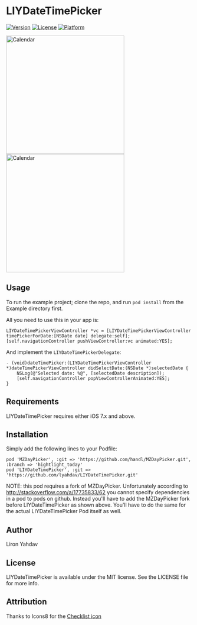 # LIYDateTimePicker

[![Version](https://img.shields.io/cocoapods/v/LIYDateTimePicker.svg?style=flat)](http://cocoadocs.org/docsets/LIYDateTimePicker)
[![License](https://img.shields.io/cocoapods/l/LIYDateTimePicker.svg?style=flat)](http://cocoadocs.org/docsets/LIYDateTimePicker)
[![Platform](https://img.shields.io/cocoapods/p/LIYDateTimePicker.svg?style=flat)](http://cocoadocs.org/docsets/LIYDateTimePicker)

<img src="https://raw.githubusercontent.com/lyahdav/LIYDateTimePicker/master/Screens/Screen1.png" alt="Calendar" width="320px"/> 
<img src="https://raw.githubusercontent.com/lyahdav/LIYDateTimePicker/master/Screens/Screen2.png" alt="Calendar" width="320px"/>

## Usage

To run the example project; clone the repo, and run `pod install` from the Example directory first.

All you need to use this in your app is:

    LIYDateTimePickerViewController *vc = [LIYDateTimePickerViewController timePickerForDate:[NSDate date] delegate:self];
    [self.navigationController pushViewController:vc animated:YES];

And implement the `LIYDateTimePickerDelegate`:

    - (void)dateTimePicker:(LIYDateTimePickerViewController *)dateTimePickerViewController didSelectDate:(NSDate *)selectedDate {
        NSLog(@"Selected date: %@", [selectedDate description]);
        [self.navigationController popViewControllerAnimated:YES];
    }


## Requirements

LIYDateTimePicker requires either iOS 7.x and above.

## Installation

Simply add the following lines to your Podfile:

    pod 'MZDayPicker', :git => 'https://github.com/handl/MZDayPicker.git', :branch => 'hightlight_today'
    pod 'LIYDateTimePicker', :git => 'https://github.com/lyahdav/LIYDateTimePicker.git'

NOTE: this pod requires a fork of MZDayPicker. Unfortunately according to http://stackoverflow.com/a/17735833/62 you cannot specify dependencies in a pod to pods on github. Instead you'll have to add the MZDayPicker fork before LIYDateTimePicker as shown above. You'll have to do the same for the actual LIYDateTimePicker Pod itself as well.

## Author

Liron Yahdav

## License

LIYDateTimePicker is available under the MIT license. See the LICENSE file for more info.

## Attribution

Thanks to Icons8 for the <a
href="http://icons8.com/web-app/3979/Checklist">Checklist icon</a>
